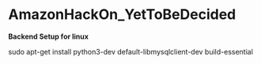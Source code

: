 # AmazonHackOn_YetToBeDecided

<b>Backend Setup for linux</b>

sudo apt-get install python3-dev default-libmysqlclient-dev build-essential